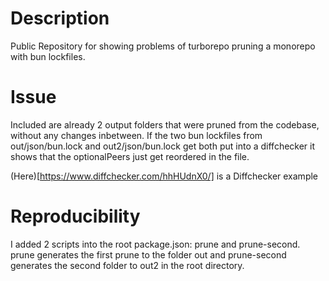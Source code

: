 # Description
Public Repository for showing problems of turborepo pruning a monorepo with bun lockfiles.

# Issue
Included are already 2 output folders that were pruned from the codebase, without any changes inbetween. If the two bun lockfiles from out/json/bun.lock and out2/json/bun.lock get both put into a diffchecker it shows that the optionalPeers just get reordered in the file.

(Here)[https://www.diffchecker.com/hhHUdnX0/] is a Diffchecker example

# Reproducibility
I added 2 scripts into the root package.json: prune and prune-second.
prune generates the first prune to the folder out and prune-second generates the second folder to out2 in the root directory.
